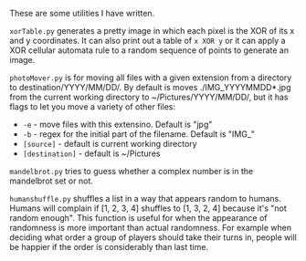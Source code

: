 These are some utilities I have written.

`xorTable.py` generates a pretty image in which each pixel is the XOR of its x and y coordinates. It can also print out a table of `x XOR y` or it can apply a XOR cellular automata rule to a random sequence of points to generate an image.

`photoMover.py` is for moving all files with a given extension from a directory to destination/YYYY/MM/DD/. By default is moves ./IMG_YYYYMMDD*.jpg from the current working directory to ~/Pictures/YYYY/MM/DD/, but it has flags to let you move a variety of other files:
- `-e` - move files with this extensino. Default is "jpg"
- `-b` - regex for the initial part of the filename. Default is "IMG_"
- `[source]` - default is current working directory
- `[destination]` - default is ~/Pictures

`mandelbrot.py` tries to guess whether a complex number is in the mandelbrot set or not.

`humanshuffle.py` shuffles a list in a way that appears random to humans. Humans will complain if [1, 2, 3, 4] shuffles to [1, 3, 2, 4] because it's "not random enough". This function is useful for when the appearance of randomness is more important than actual randomness. For example when deciding what order a group of players should take their turns in, people will be happier if the order is considerably than last time.